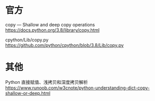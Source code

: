 
# 官方

copy — Shallow and deep copy operations https://docs.python.org/3.8/library/copy.html

cpython/Lib/copy.py https://github.com/python/cpython/blob/3.8/Lib/copy.py

# 其他

Python 直接赋值、浅拷贝和深度拷贝解析 https://www.runoob.com/w3cnote/python-understanding-dict-copy-shallow-or-deep.html
